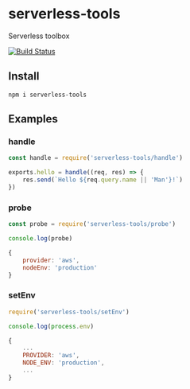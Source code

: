 # serverless-tools
Serverless toolbox

[![Build Status](https://travis-ci.org/vitarn/serverless-tools.svg?branch=master)](https://travis-ci.org/vitarn/serverless-tools)

## Install

`npm i serverless-tools`

## Examples

### handle

```js
const handle = require('serverless-tools/handle')

exports.hello = handle((req, res) => {
    res.send(`Hello ${req.query.name || 'Man'}!`)
})
```

### probe

```js
const probe = require('serverless-tools/probe')

console.log(probe)

{
    provider: 'aws',
    nodeEnv: 'production'
}
```

### setEnv

```js
require('serverless-tools/setEnv')

console.log(process.env)

{
    ...
    PROVIDER: 'aws',
    NODE_ENV: 'production',
    ...
}
```

